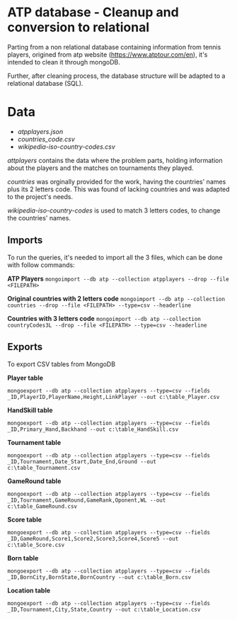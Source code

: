 # ATP database - Cleanup and conversion to relational

Parting from a non relational database containing information from tennis players, origined from atp website (https://www.atptour.com/en), it's intended to clean it through mongoDB.

Further, after cleaning process, the database structure will be adapted to a relational database (SQL). 


# Data

- _atpplayers.json_
- _countries_code.csv_
- _wikipedia-iso-country-codes.csv_


_attplayers_ contains the data where the problem parts, holding information about the players and the matches on tournaments they played.

_countries_ was orginally provided for the work, having the countries' names plus its 2 letters code. This was found of lacking countries and was adapted to the project's needs.

_wikipedia-iso-country-codes_ is used to match 3 letters codes, to change the countries' names.


## Imports

To run the queries, it's needed to import all the 3 files, which can be done with follow commands:

**ATP Players**
`mongoimport --db atp --collection atpplayers --drop --file <FILEPATH>`

**Original countries with 2 letters code**
`mongoimport --db atp --collection countries --drop --file <FILEPATH> --type=csv --headerline`

**Countries with 3 letters code**
`mongoimport --db atp --collection countryCodes3L --drop --file <FILEPATH> --type=csv --headerline`

## Exports
To export CSV tables from MongoDB

**Player table**

`mongoexport --db atp --collection atpplayers --type=csv --fields _ID,PlayerID,PlayerName,Height,LinkPlayer --out c:\table_Player.csv`

**HandSkill table**

`mongoexport --db atp --collection atpplayers --type=csv --fields _ID,Primary_Hand,Backhand --out c:\table_HandSkill.csv`

**Tournament table**

`mongoexport --db atp --collection atpplayers --type=csv --fields _ID,Tournament,Date_Start,Date_End,Ground --out c:\table_Tournament.csv`

**GameRound table**

`mongoexport --db atp --collection atpplayers --type=csv --fields _ID,Tournament,GameRound,GameRank,Oponent,WL --out c:\table_GameRound.csv`

**Score table**

`mongoexport --db atp --collection atpplayers --type=csv --fields _ID,GameRound,Score1,Score2,Score3,Score4,Score5 --out c:\table_Score.csv`

**Born table**

`mongoexport --db atp --collection atpplayers --type=csv --fields _ID,BornCity,BornState,BornCountry --out c:\table_Born.csv`

**Location table**

`mongoexport --db atp --collection atpplayers --type=csv --fields _ID,Tournament,City,State,Country --out c:\table_Location.csv`
